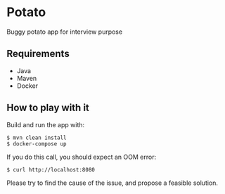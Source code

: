 # Potato

Buggy potato app for interview purpose

## Requirements

* Java
* Maven
* Docker

## How to play with it

Build and run the app with:

```
$ mvn clean install
$ docker-compose up
```

If you do this call, you should expect an OOM error:

```
$ curl http://localhost:8080
```

Please try to find the cause of the issue, and propose a feasible solution.
